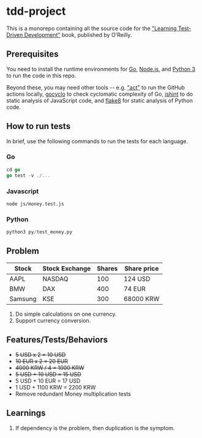 # tdd-project

This is a monorepo containing all the source code for the ["Learning Test-Driven Development"](https://learning.oreilly.com/library/view/learning-test-driven-development/9781098106461/) book, published by O'Reilly.

## Prerequisites

You need to install the runtime environments for [Go](https://golang.org/), [Node.js](https://nodejs.org/en/), and [Python 3](https://www.python.org/) to run the code in this repo.

Beyond these, you may need other tools -- e.g. ["act"](https://github.com/nektos/act) to run the GitHub actions locally, [gocyclo](https://github.com/fzipp/gocyclo) to check cyclomatic complexity of Go, [jshint](https://jshint.com/) to do static analysis of JavaScript code, and [flake8](https://flake8.pycqa.org/) for static analysis of Python code.

## How to run tests

In brief, use the following commands to run the tests for each language.

### Go

```go
cd go
go test -v ./...
```

### Javascript

```node
node js/money.test.js
```

### Python

```python
python3 py/test_money.py
```

## Problem

| Stock   | Stock Exchange | Shares | Share price |
| ------- | -------------- | ------ | ----------- |
| AAPL    | NASDAQ         | 100    | 124 USD     |
| BMW     | DAX            | 400    | 74 EUR      |
| Samsung | KSE            | 300    | 68000 KRW   |

1. Do simple calculations on one currency.
2. Support currency conversion.

## Features/Tests/Behaviors

- ~~5 USD x 2 = 10 USD~~
- ~~10 EUR x 2 = 20 EUR~~
- ~~4000 KRW / 4 = 1000 KRW~~
- ~~5 USD + 10 USD = 15 USD~~
- 5 USD + 10 EUR = 17 USD
- 1 USD + 1100 KRW = 2200 KRW
- Remove redundant Money multiplication tests

## Learnings

1. If dependency is the problem, then duplication is the symptom.
